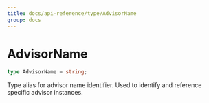 ```yaml
---
title: docs/api-reference/type/AdvisorName
group: docs
---
```


# AdvisorName

```ts
type AdvisorName = string;
```

Type alias for advisor name identifier.
Used to identify and reference specific advisor instances.
